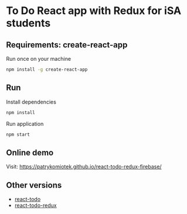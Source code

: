 # To Do React app with Redux for iSA students

## Requirements: create-react-app
Run once on your machine
```bash
npm install -g create-react-app
```


## Run
Install dependencies
```bash
npm install
```


Run application
```bash
npm start
```

## Online demo
Visit: https://patrykomiotek.github.io/react-todo-redux-firebase/

## Other versions
* [react-todo](https://github.com/patrykomiotek/react-todo)
* [react-todo-redux](https://github.com/patrykomiotek/react-todo-redux)
